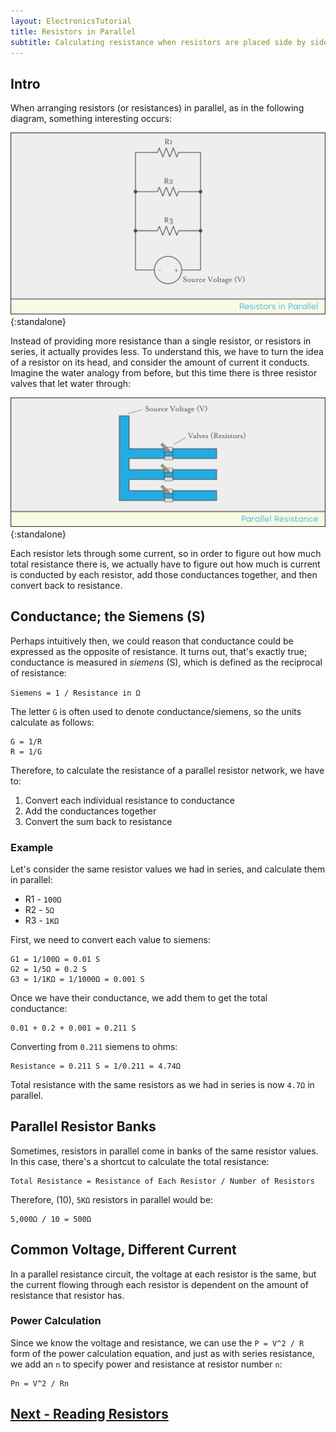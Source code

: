 ```yaml
---
layout: ElectronicsTutorial
title: Resistors in Parallel
subtitle: Calculating resistance when resistors are placed side by side.
---
```


## Intro

When arranging resistors (or resistances) in parallel, as in the following diagram, something interesting occurs:

![](../Support_Files/Resistors_in_Parallel.svg){:standalone}

Instead of providing more resistance than a single resistor, or resistors in series, it actually provides less. To understand this, we have to turn the idea of a resistor on its head, and consider the amount of current it conducts. Imagine the water analogy from before, but this time there is three resistor valves that let water through:

![](../Support_Files/Parallel_Resistance.svg){:standalone}

Each resistor lets through some current, so in order to figure out how much total resistance there is, we actually have to figure out how much is current is conducted by each resistor, add those conductances together, and then convert back to resistance.

## Conductance; the Siemens (S)

Perhaps intuitively then, we could reason that conductance could be expressed as the opposite of resistance. It turns out, that's exactly true; conductance is measured in _siemens_ (S), which is defined as the reciprocal of resistance: 

`Siemens = 1 / Resistance in Ω`

The letter `G` is often used to denote conductance/siemens, so the units calculate as follows:

```
G = 1/R
R = 1/G
```

Therefore, to calculate the resistance of a parallel resistor network, we have to:
 
 1. Convert each individual resistance to conductance
 2. Add the conductances together
 3. Convert the sum back to resistance

### Example

Let's consider the same resistor values we had in series, and calculate them in parallel:

 * R1 - `100Ω`
 * R2 - `5Ω`
 * R3 - `1KΩ`

First, we need to convert each value to siemens:

```
G1 = 1/100Ω = 0.01 S
G2 = 1/5Ω = 0.2 S
G3 = 1/1KΩ = 1/1000Ω = 0.001 S
```

Once we have their conductance, we add them to get the total conductance:

```
0.01 + 0.2 + 0.001 = 0.211 S
```

Converting from `0.211` siemens to ohms:

``` 
Resistance = 0.211 S = 1/0.211 = 4.74Ω
``` 

Total resistance with the same resistors as we had in series is now `4.7Ω` in parallel.

## Parallel Resistor Banks

Sometimes, resistors in parallel come in banks of the same resistor values. In this case, there's a shortcut to calculate the total resistance:

```
Total Resistance = Resistance of Each Resistor / Number of Resistors
```

Therefore, (10), `5KΩ` resistors in parallel would be:

```
5,000Ω / 10 = 500Ω
```

## Common Voltage, Different Current

In a parallel resistance circuit, the voltage at each resistor is the same, but the current flowing through each resistor is dependent on the amount of resistance that resistor has.

### Power Calculation

Since we know the voltage and resistance, we can use the `P = V^2 / R` form of the power calculation equation, and just as with series resistance, we add an `n` to specify power and resistance at resistor number `n`:

```
Pn = V^2 / Rn
```

## [Next - Reading Resistors](../Reading_Resistors)